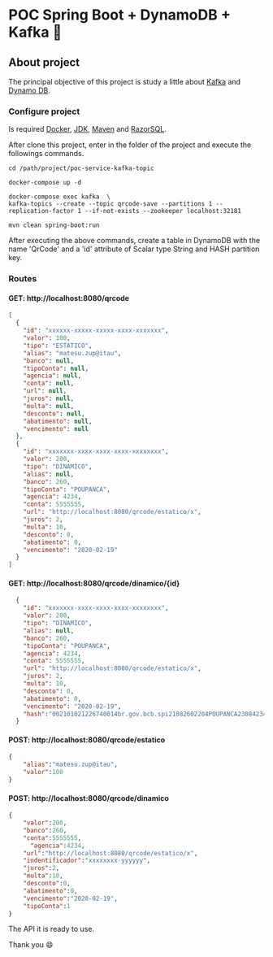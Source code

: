 # POC Spring Boot + DynamoDB +  Kafka :money_with_wings:

## About project

The principal objective of this project is study a little about <a href="https://kafka.apache.org/" target="_blank" >Kafka</a> and <a href="https://aws.amazon.com/pt/dynamodb/" target="_blank" >Dynamo DB</a>.

### Configure project

Is required <a href="https://docs.docker.com/docker-for-windows/install/" target="_blank" >Docker</a>, <a href="https://www.oracle.com/technetwork/java/javase/downloads/jdk8-downloads-2133151.html" target="_blank" >JDK</a>, <a href="https://maven.apache.org/" target="_blank" >Maven</a> and <a href="https://razorsql.com/" target="_blank" >RazorSQL</a>.


After clone this project, enter in the folder of the project and execute the followings commands.

```
cd /path/project/poc-service-kafka-topic

docker-compose up -d

docker-compose exec kafka  \
kafka-topics --create --topic qrcode-save --partitions 1 --replication-factor 1 --if-not-exists --zookeeper localhost:32181

mvn clean spring-boot:run

```

After executing the above commands, create a table in DynamoDB with the name 'QrCode' and a 'id' attribute of Scalar type String and HASH partition key.

### Routes

#### GET: http://localhost:8080/qrcode

```json
[
  {
    "id": "xxxxxx-xxxxx-xxxxx-xxxx-xxxxxxx",
    "valor": 100,
    "tipo": "ESTATICO",
    "alias": "matesu.zup@itau",
    "banco": null,
    "tipoConta": null,
    "agencia": null,
    "conta": null,
    "url": null,
    "juros": null,
    "multa": null,
    "desconto": null,
    "abatimento": null,
    "vencimento": null
  },
  {
    "id": "xxxxxxx-xxxx-xxxx-xxxx-xxxxxxxx",
    "valor": 200,
    "tipo": "DINAMICO",
    "alias": null,
    "banco": 260,
    "tipoConta": "POUPANCA",
    "agencia": 4234,
    "conta": 5555555,
    "url": "http://localhost:8080/qrcode/estatico/x",
    "juros": 2,
    "multa": 10,
    "desconto": 0,
    "abatimento": 0,
    "vencimento": "2020-02-19"
  }
]
```

#### GET: http://localhost:8080/qrcode/dinamico/{id}

```json
  {
    "id": "xxxxxxx-xxxx-xxxx-xxxx-xxxxxxxx",
    "valor": 200,
    "tipo": "DINAMICO",
    "alias": null,
    "banco": 260,
    "tipoConta": "POUPANCA",
    "agencia": 4234,
    "conta": 5555555,
    "url": "http://localhost:8080/qrcode/estatico/x",
    "juros": 2,
    "multa": 10,
    "desconto": 0,
    "abatimento": 0,
    "vencimento": "2020-02-19",
    "hash":"002101021226740014br.gov.bcb.spi21082602204POUPANCA230842342420555555552040530398654064005802BR5913FULANO DE TAL6008BRASILIA62190515RP12345678-201980720014br.gov.bcb.spi2550http://localhost:8080/qrcode/dinamico/calculo/f23f471b-effd-4291-8dfb-0a9a56c22589630434D1"
  }
```

#### POST: http://localhost:8080/qrcode/estatico

```json
{
	"alias":"matesu.zup@itau",
	"valor":100
}
```

#### POST: http://localhost:8080/qrcode/dinamico

```json
{
    "valor":200,
    "banco":260,
    "conta":5555555,
	  "agencia":4234,
    "url":"http://localhost:8080/qrcode/estatico/x",
    "indentificador":"xxxxxxxx-yyyyyy",
    "juros":2,
    "multa":10,
    "desconto":0,
    "abatimento":0,
    "vencimento":"2020-02-19",
    "tipoConta":1
}
```

The API it is ready to use.

Thank you :smile:

